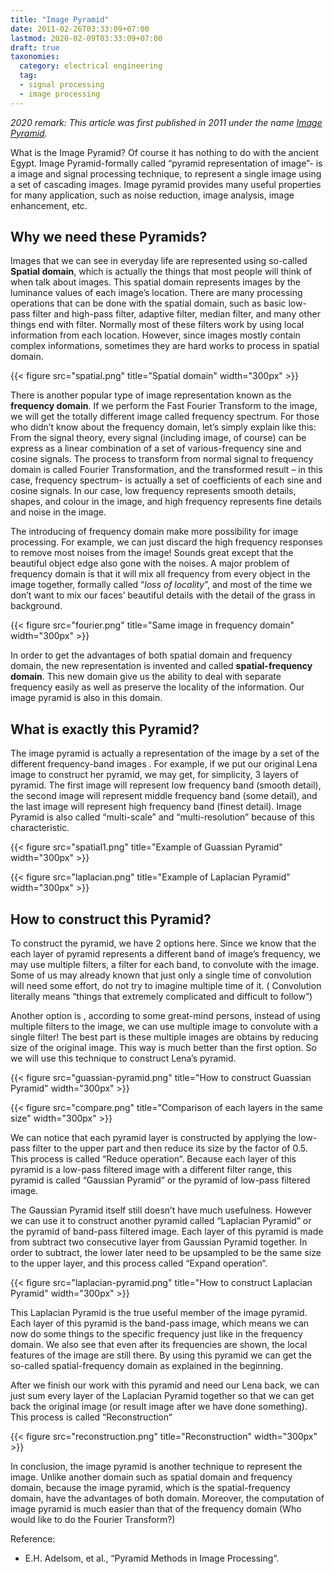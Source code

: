 ```yaml
---
title: "Image Pyramid"
date: 2011-02-26T03:33:09+07:00
lastmod: 2020-02-09T03:33:09+07:00
draft: true
taxonomies:
  category: electrical engineering
  tag: 
  - signal processing
  - image processing
---
```


_2020 remark: 
This article was first published in 2011 under the name [Image Pyramid](https://rorasa.wordpress.com/2011/02/26/image-pyramid/)._

What is the Image Pyramid? Of course it has nothing to do with the ancient  Egypt. Image Pyramid-formally called “pyramid representation of image”- is a image and signal processing technique, to represent a single image using a set of cascading images. Image pyramid provides many useful properties for many application, such as noise reduction, image analysis, image enhancement, etc.

## Why we need these Pyramids?

Images that we can see in everyday life are represented using so-called **Spatial domain**, which is actually the things that most people will think of  when talk about images. This spatial domain represents images by the luminance values of each image’s location.
There are many processing operations that can be done with the spatial domain, such as basic low-pass filter and high-pass filter, adaptive filter, median filter, and many other things end with filter. Normally most of these filters work by using local information from each location. However, since images mostly contain complex informations, sometimes they are hard works to process in spatial domain.

{{< figure src="spatial.png" title="Spatial domain" width="300px" >}}

There is another popular type of image representation known as the **frequency domain**. If we perform the Fast Fourier Transform to the image, we will get the totally different image called frequency spectrum. For those who didn’t know about the frequency domain, let’s simply explain like this: From the signal theory, every signal (including image, of course) can be express as a linear combination of a set of various-frequency sine and cosine signals. The process to transform from normal signal to frequency domain is called Fourier Transformation, and the transformed result – in this case, frequency spectrum- is actually a set of coefficients of each sine and cosine signals. In our case, low frequency represents smooth details, shapes, and colour in the image, and high frequency represents fine details and noise in the image.

The introducing of frequency domain make more possibility for image processing. For example, we can just discard the high frequency responses to remove most noises from the image! Sounds great except that the beautiful object edge also gone with the noises. A major problem of frequency domain is that it will mix all frequency from every object in the image together, formally called “_loss of locality_”, and most of the time we don’t want to mix our faces’ beautiful details with the detail of the grass in background.

{{< figure src="fourier.png" title="Same image in frequency domain" width="300px" >}}

In order to get the advantages of both spatial domain and frequency domain, the new representation is invented and called **spatial-frequency domain**. This new domain give us the ability to deal with separate frequency easily as well as preserve the locality of the information.  Our image pyramid is also in this domain.

## What is exactly this Pyramid?

The image pyramid is actually a representation of the image by a set of the different frequency-band images . For example, if we put our original Lena image to construct her pyramid, we may get, for simplicity, 3 layers of pyramid. The first image will represent low frequency band (smooth detail), the second image will represent middle frequency band (some detail), and the last image will represent high frequency band (finest detail). Image Pyramid is also called “multi-scale” and “multi-resolution” because of this characteristic.

{{< figure src="spatial1.png" title="Example of Guassian Pyramid" width="300px" >}}

{{< figure src="laplacian.png" title="Example of Laplacian Pyramid" width="300px" >}}

## How to construct this Pyramid?

To construct the pyramid, we have 2 options here. Since we know that the each layer of pyramid represents a different band of image’s frequency, we may use multiple filters, a filter for each band, to convolute with the image. Some of us may  already known that just only a single time of convolution will need some effort, do not try to imagine multiple time of it. ( Convolution literally means “things that extremely complicated and difficult to follow”)

Another option is , according to some great-mind persons, instead of using multiple filters to the image, we can use multiple image to convolute with a single filter! The best part is these multiple images are obtains by reducing size of the original image. This way is much better than the first option. So we will use this technique to construct Lena’s pyramid.

{{< figure src="guassian-pyramid.png" title="How to construct Guassian Pyramid" width="300px" >}}

{{< figure src="compare.png" title="Comparison of each layers in the same size" width="300px" >}}

We can notice that each pyramid layer is constructed by applying the low-pass filter to the upper part and then reduce its size by the factor of 0.5. This process is called “Reduce operation“.  Because each layer of this pyramid is a low-pass filtered image with a different filter range, this pyramid is called “Gaussian Pyramid” or the pyramid of low-pass filtered image.

The Gaussian Pyramid itself still doesn’t have much usefulness. However we can use it to construct another pyramid called “Laplacian Pyramid” or the pyramid of band-pass filtered image. Each layer of this pyramid is made from subtract two consecutive layer from Gaussian Pyramid together. In order to subtract, the lower later need to be upsampled to be the same size to the upper layer, and this process called “Expand operation“.

{{< figure src="laplacian-pyramid.png" title="How to construct Laplacian Pyramid" width="300px" >}}

This Laplacian Pyramid is the true useful member of the image pyramid. Each layer of this pyramid is the band-pass image, which means we can now do some things to the specific frequency just like in the frequency domain. We also see that even after its frequencies are shown, the local features of the image are still there. By using this pyramid we can get the so-called spatial-frequency domain as explained in the beginning.

After we finish our work with this pyramid and need our Lena back, we can just sum every layer of the Laplacian Pyramid together so that we can get back the original image (or result image after we have done something). This process is called “Reconstruction“

{{< figure src="reconstruction.png" title="Reconstruction" width="300px" >}}

In conclusion, the image pyramid is another technique to represent the image. Unlike another domain such as spatial domain and frequency domain, because the image pyramid, which is the spatial-frequency domain, have the advantages of both domain. Moreover, the computation of image pyramid is much easier than that of the frequency domain (Who would like to do the Fourier Transform?)

Reference:
- E.H. Adelsom, et al., “Pyramid Methods in Image Processing“.